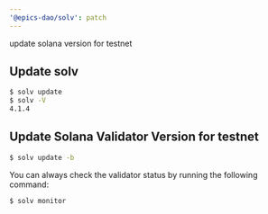 ```yaml
---
'@epics-dao/solv': patch
---
```


update solana version for testnet

## Update solv

```bash
$ solv update
$ solv -V
4.1.4
```

## Update Solana Validator Version for testnet

```bash
$ solv update -b
```

You can always check the validator status by running the following command:

```bash
$ solv monitor
```
